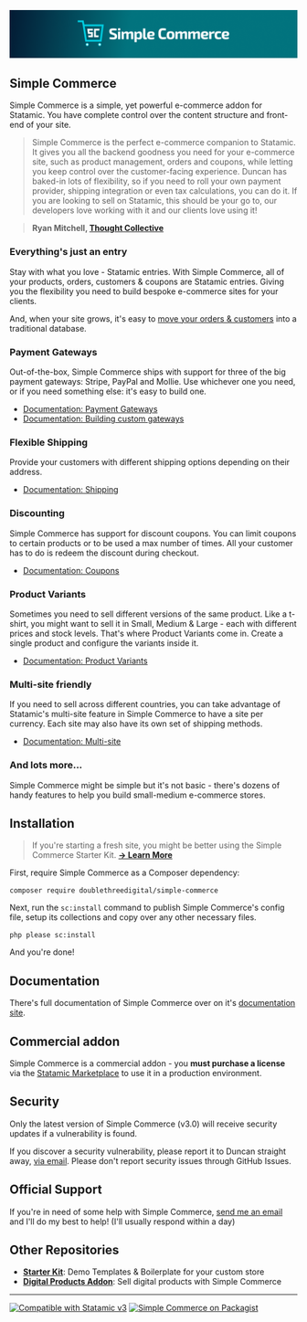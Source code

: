<!-- statamic:hide -->

![Banner](./banner.png)

## Simple Commerce

<!-- /statamic:hide -->

Simple Commerce is a simple, yet powerful e-commerce addon for Statamic. You have complete control over the content structure and front-end of your site.

> Simple Commerce is the perfect e-commerce companion to Statamic. It gives you all the backend goodness you need for your e-commerce site, such as product management, orders and coupons, while letting you keep control over the customer-facing experience. Duncan has baked-in lots of flexibility, so if you need to roll your own payment provider, shipping integration or even tax calculations, you can do it. If you are looking to sell on Statamic, this should be your go to, our developers love working with it and our clients love using it!

> **Ryan Mitchell, [Thought Collective](https://www.thoughtcollective.com/)**

### Everything's just an entry

Stay with what you love - Statamic entries. With Simple Commerce, all of your products, orders, customers & coupons are Statamic entries. Giving you the flexibility you need to build bespoke e-commerce sites for your clients.

And, when your site grows, it's easy to [move your orders & customers](/database-orders) into a traditional database.

### Payment Gateways

Out-of-the-box, Simple Commerce ships with support for three of the big payment gateways: Stripe, PayPal and Mollie. Use whichever one you need, or if you need something else: it's easy to build one.

- [Documentation: Payment Gateways](https://simple-commerce.duncanmcclean.com/gateways)
- [Documentation: Building custom gateways](https://simple-commerce.duncanmcclean.com/extending/custom-gateways)

### Flexible Shipping

Provide your customers with different shipping options depending on their address.

- [Documentation: Shipping](https://simple-commerce.duncanmcclean.com/shipping)

### Discounting

Simple Commerce has support for discount coupons. You can limit coupons to certain products or to be used a max number of times. All your customer has to do is redeem the discount during checkout.

- [Documentation: Coupons](https://simple-commerce.duncanmcclean.com/coupons)

### Product Variants

Sometimes you need to sell different versions of the same product. Like a t-shirt, you might want to sell it in Small, Medium & Large - each with different prices and stock levels. That's where Product Variants come in. Create a single product and configure the variants inside it.

- [Documentation: Product Variants](https://simple-commerce.duncanmcclean.com/product-variants)

### Multi-site friendly

If you need to sell across different countries, you can take advantage of Statamic's multi-site feature in Simple Commerce to have a site per currency. Each site may also have its own set of shipping methods.

- [Documentation: Multi-site](https://simple-commerce.duncanmcclean.com/multisite)

### And lots more...

Simple Commerce might be simple but it's not basic - there's dozens of handy features to help you build small-medium e-commerce stores.

## Installation

> If you're starting a fresh site, you might be better using the Simple Commerce Starter Kit. [**→ Learn More**](https://github.com/doublethreedigital/sc-starter-kit#quick-start)

First, require Simple Commerce as a Composer dependency:

```
composer require doublethreedigital/simple-commerce
```

Next, run the `sc:install` command to publish Simple Commerce's config file, setup its collections and copy over any other necessary files.

```
php please sc:install
```

And you're done!

## Documentation

There's full documentation of Simple Commerce over on it's [documentation site](https://simple-commerce.duncanmcclean.com).

## Commercial addon

Simple Commerce is a commercial addon - you **must purchase a license** via the [Statamic Marketplace](https://statamic.com/addons/double-three-digital/simple-commerce) to use it in a production environment.

## Security

Only the latest version of Simple Commerce (v3.0) will receive security updates if a vulnerability is found.

If you discover a security vulnerability, please report it to Duncan straight away, [via email](mailto:security@doublethree.digital). Please don't report security issues through GitHub Issues.

## Official Support

If you're in need of some help with Simple Commerce, [send me an email](mailto:help@doublethree.digital) and I'll do my best to help! (I'll usually respond within a day)

## Other Repositories

- [**Starter Kit**](https://github.com/doublethreedigital/sc-starter-kit): Demo Templates & Boilerplate for your custom store
- [**Digital Products Addon**](https://github.com/doublethreedigital/sc-digital-products): Sell digital products with Simple Commerce

<!-- statamic:hide -->

---

<p>
<a href="https://statamic.com"><img src="https://img.shields.io/badge/Statamic-3.0+-FF269E?style=for-the-badge" alt="Compatible with Statamic v3"></a>
<a href="https://packagist.org/packages/doublethreedigital/simple-commerce/stats"><img src="https://img.shields.io/packagist/v/doublethreedigital/simple-commerce?style=for-the-badge" alt="Simple Commerce on Packagist"></a>
</p>

<!-- /statamic:hide -->
